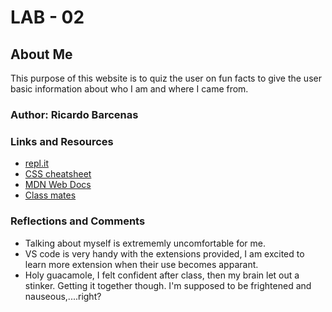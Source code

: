 # LAB - 02

## About Me

This purpose of this website is to quiz the user on fun facts to give the user basic information about who I am and where I came from.

### Author: Ricardo Barcenas

### Links and Resources
* [repl.it](https://repl.it/)
* [CSS cheatsheet](https://overapi.com/css)
* [MDN Web Docs](https://developer.mozilla.org/en-US/)
* [Class mates](https://canvas.instructure.com/courses/2325182/users)

### Reflections and Comments
* Talking about myself is extrememly uncomfortable for me.
* VS code is very handy with the extensions provided, I am excited to learn more extension when their use becomes apparant.
* Holy guacamole, I felt confident after class, then my brain let out a stinker. Getting it together though. I'm supposed to be frightened and nauseous,....right?